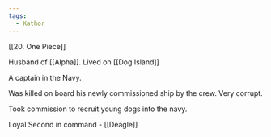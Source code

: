 ```yaml
---
tags:
  - Kathor
---
```

[[20. One Piece]]

Husband of [[Alpha]]. Lived on [[Dog Island]]

A captain in the Navy.

Was killed on board his newly commissioned ship by the crew. Very corrupt. 

Took commission to recruit young dogs into the navy. 

Loyal Second in command - [[Deagle]]